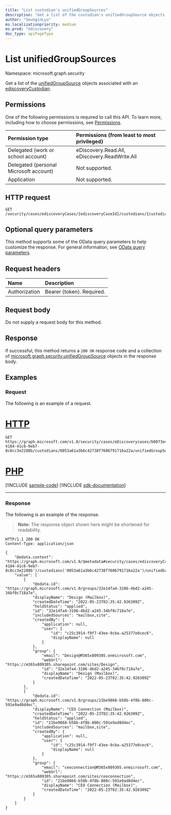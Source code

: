 ```yaml
---
title: "List custodian's unifiedGroupSources"
description: "Get a list of the custodian's unifiedGroupSource objects and their properties."
author: "SeunginLyu"
ms.localizationpriority: medium
ms.prod: "ediscovery"
doc_type: apiPageType
---
```


# List unifiedGroupSources
Namespace: microsoft.graph.security



Get a list of the [unifiedGroupSource](../resources/security-unifiedgroupsource.md) objects associated with an [ediscoveryCustodian](../resources/security-ediscoverycustodian.md).

## Permissions
One of the following permissions is required to call this API. To learn more, including how to choose permissions, see [Permissions](/graph/permissions-reference).

|Permission type|Permissions (from least to most privileged)|
|:---|:---|
|Delegated (work or school account)|eDiscovery.Read.All, eDiscovery.ReadWrite.All|
|Delegated (personal Microsoft account)|Not supported.|
|Application|Not supported.|

## HTTP request

<!-- {
  "blockType": "ignored"
}
-->
``` http
GET /security/cases/ediscoveryCases/{ediscoveryCaseId}/custodians/{custodianId}/unifiedGroupSources
```

## Optional query parameters
This method supports some of the OData query parameters to help customize the response. For general information, see [OData query parameters](/graph/query-parameters).

## Request headers
|Name|Description|
|:---|:---|
|Authorization|Bearer {token}. Required.|

## Request body
Do not supply a request body for this method.

## Response

If successful, this method returns a `200 OK` response code and a collection of [microsoft.graph.security.unifiedGroupSource](../resources/security-unifiedgroupsource.md) objects in the response body.

## Examples

### Request
The following is an example of a request.

# [HTTP](#tab/http)
<!-- {
  "blockType": "request",
  "name": "list_unifiedgroupsource"
}
-->
``` http
GET https://graph.microsoft.com/v1.0/security/cases/eDiscoverycases/b0073e4e-4184-41c6-9eb7-8c8cc3e2288b/custodians/0053a61a3b6c42738f7606791716a22a/unifiedGroupSources
```

# [PHP](#tab/php)
[!INCLUDE [sample-code](../includes/snippets/php/list-unifiedgroupsource-php-snippets.md)]
[!INCLUDE [sdk-documentation](../includes/snippets/snippets-sdk-documentation-link.md)]

---



### Response
The following is an example of the response.
>**Note:** The response object shown here might be shortened for readability.
<!-- {
  "blockType": "response",
  "truncated": true,
  "@odata.type": "Collection(microsoft.graph.security.unifiedGroupSource)"
}
-->
``` http
HTTP/1.1 200 OK
Content-Type: application/json

{
    "@odata.context": "https://graph.microsoft.com/v1.0/$metadata#security/cases/ediscoveryCases('b0073e4e-4184-41c6-9eb7-8c8cc3e2288b')/custodians('0053a61a3b6c42738f7606791716a22a')/unifiedGroupSources",
    "value": [
        {
            "@odata.id": "https://graph.microsoft.com/v1.0/groups/32e14fa4-3106-4bd2-a245-34bf0c718a7e",
            "displayName": "Design (Mailbox)",
            "createdDateTime": "2022-05-23T02:35:42.926309Z",
            "holdStatus": "applied",
            "id": "32e14fa4-3106-4bd2-a245-34bf0c718a7e",
            "includedSources": "mailbox,site",
            "createdBy": {
                "application": null,
                "user": {
                    "id": "c25c3914-f9f7-43ee-9cba-a25377e0cec6",
                    "displayName": null
                }
            },
            "group": {
                "email": "Design@M365x809305.onmicrosoft.com",
                "webUrl": "https://m365x809305.sharepoint.com/sites/Design",
                "id": "32e14fa4-3106-4bd2-a245-34bf0c718a7e",
                "displayName": "Design (Mailbox)",
                "createdDateTime": "2022-05-23T02:35:42.926309Z"
            }
        },
        {
            "@odata.id": "https://graph.microsoft.com/v1.0/groups/21be9868-b58b-4f8b-800c-591e9ad8d4ec",
            "displayName": "CEO Connection (Mailbox)",
            "createdDateTime": "2022-05-23T02:35:42.926309Z",
            "holdStatus": "applied",
            "id": "21be9868-b58b-4f8b-800c-591e9ad8d4ec",
            "includedSources": "mailbox,site",
            "createdBy": {
                "application": null,
                "user": {
                    "id": "c25c3914-f9f7-43ee-9cba-a25377e0cec6",
                    "displayName": null
                }
            },
            "group": {
                "email": "ceoconnection@M365x809305.onmicrosoft.com",
                "webUrl": "https://m365x809305.sharepoint.com/sites/ceoconnection",
                "id": "21be9868-b58b-4f8b-800c-591e9ad8d4ec",
                "displayName": "CEO Connection (Mailbox)",
                "createdDateTime": "2022-05-23T02:35:42.926309Z"
            }
        }
    ]
}
```

